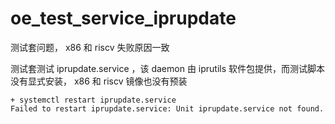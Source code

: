 # oe_test_service_iprupdate

测试套问题， x86 和 riscv 失败原因一致

测试套测试 iprupdate.service ，该 daemon 由 iprutils 软件包提供，而测试脚本没有显式安装， x86 和 riscv 镜像也没有预装

```
+ systemctl restart iprupdate.service
Failed to restart iprupdate.service: Unit iprupdate.service not found.
```

